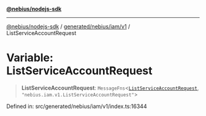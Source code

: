 [**@nebius/nodejs-sdk**](../../../../../README.md)

***

[@nebius/nodejs-sdk](../../../../../README.md) / [generated/nebius/iam/v1](../README.md) / ListServiceAccountRequest

# Variable: ListServiceAccountRequest

> **ListServiceAccountRequest**: `MessageFns`\<[`ListServiceAccountRequest`](../interfaces/ListServiceAccountRequest.md), `"nebius.iam.v1.ListServiceAccountRequest"`\>

Defined in: src/generated/nebius/iam/v1/index.ts:16344
